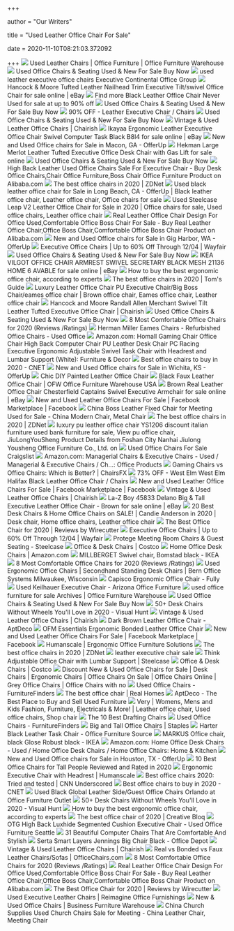 +++
        
author = "Our Writers"
        
title = "Used Leather Office Chair For Sale"
        
date = 2020-11-10T08:21:03.372092
        
+++
[ ![](https://ofwllc.com/wp-content/uploads/2016/06/used-leather-chairs-07.png)](https://ofwllc.com/wp-content/uploads/2016/06/used-leather-chairs-07.png) Used Leather Chairs | Office Furniture | Office Furniture Warehouse
[ ![](https://www.continentalofficegroup.net/wp-content/uploads/2020/02/used-leather-chairs-2-300x300.jpeg)](https://www.continentalofficegroup.net/wp-content/uploads/2020/02/used-leather-chairs-2-300x300.jpeg) Used Office Chairs & Seating Used & New For Sale Buy Now
[ ![](https://www.continentalofficegroup.net/wp-content/uploads/2020/02/used-leather-chairs.jpeg)](https://www.continentalofficegroup.net/wp-content/uploads/2020/02/used-leather-chairs.jpeg) used leather executive office chairs Executive Continental Office Group
[ ![](https://i.ebayimg.com/images/g/NEkAAOSw3rJc3Yf6/s-l640.jpg)](https://i.ebayimg.com/images/g/NEkAAOSw3rJc3Yf6/s-l640.jpg) Hancock & Moore Tufted Leather Nailhead Trim Executive Tilt/swivel Office  Chair for sale online | eBay
[ ![](https://pixl.varagesale.com/http://s3.amazonaws.com/hopshop-image-store-production/132990156/75b9f53faef1481eea5f615769fc72ad.jpg?_ver=large_uploader_thumbnail&w=640&h=640&fit=crop&s=c683bda7a0b526d0d7016bbc1f9770cb)](https://pixl.varagesale.com/http://s3.amazonaws.com/hopshop-image-store-production/132990156/75b9f53faef1481eea5f615769fc72ad.jpg?_ver=large_uploader_thumbnail&w=640&h=640&fit=crop&s=c683bda7a0b526d0d7016bbc1f9770cb) Find more Black Leather Office Chair Never Used for sale at up to 90% off
[ ![](https://www.continentalofficegroup.net/wp-content/uploads/2019/02/Resized_20180827_160750-300x300.jpeg)](https://www.continentalofficegroup.net/wp-content/uploads/2019/02/Resized_20180827_160750-300x300.jpeg) Used Office Chairs & Seating Used & New For Sale Buy Now
[ ![](https://images.kaiyo.com/10558/shop/chairs/home-office-chairs/used-leather-executive-chair.jpeg)](https://images.kaiyo.com/10558/shop/chairs/home-office-chairs/used-leather-executive-chair.jpeg) 90% OFF - Leather Executive Chair / Chairs
[ ![](https://www.continentalofficegroup.net/wp-content/uploads/2019/02/Resized_20180827_155216-300x300.jpeg)](https://www.continentalofficegroup.net/wp-content/uploads/2019/02/Resized_20180827_155216-300x300.jpeg) Used Office Chairs & Seating Used & New For Sale Buy Now
[ ![](https://chairish-prod.freetls.fastly.net/image/product/sized/fb41440d-9883-4d06-b098-c796139d052a/1920s-vintage-wood-and-leather-office-swivel-chair-7760?aspect=fit&width=320&height=320)](https://chairish-prod.freetls.fastly.net/image/product/sized/fb41440d-9883-4d06-b098-c796139d052a/1920s-vintage-wood-and-leather-office-swivel-chair-7760?aspect=fit&width=320&height=320) Vintage & Used Leather Office Chairs | Chairish
[ ![](https://i.ebayimg.com/images/g/LE0AAOSw4o1fGjCI/s-l640.jpg)](https://i.ebayimg.com/images/g/LE0AAOSw4o1fGjCI/s-l640.jpg) Ikayaa Ergonomic Leather Executive Office Chair Swivel Computer Task Black  B8l4 for sale online | eBay
[ ![](https://photos.offerup.com/1WxqNLiU1vl6JiquUQD9P3XlSjQ=/300x500/1a70/1a701cada573401e97c2e1cac0c3e01f.jpg)](https://photos.offerup.com/1WxqNLiU1vl6JiquUQD9P3XlSjQ=/300x500/1a70/1a701cada573401e97c2e1cac0c3e01f.jpg) New and Used Office chairs for Sale in Macon, GA - OfferUp
[ ![](https://i.ebayimg.com/images/g/chMAAOSwKY9efJU4/s-l640.jpg)](https://i.ebayimg.com/images/g/chMAAOSwKY9efJU4/s-l640.jpg) Hekman Large Merlot Leather Tufted Executive Office Desk Chair with Gas  Lift for sale online
[ ![](https://www.continentalofficegroup.net/wp-content/uploads/2020/02/used-national-leather-chairs-300x300.jpeg)](https://www.continentalofficegroup.net/wp-content/uploads/2020/02/used-national-leather-chairs-300x300.jpeg) Used Office Chairs & Seating Used & New For Sale Buy Now
[ ![](https://sc01.alicdn.com/kf/HTB1MmrSn_qWBKNjSZFxq6ApLpXaq/234369622/HTB1MmrSn_qWBKNjSZFxq6ApLpXaq.jpg)](https://sc01.alicdn.com/kf/HTB1MmrSn_qWBKNjSZFxq6ApLpXaq/234369622/HTB1MmrSn_qWBKNjSZFxq6ApLpXaq.jpg) High Back Leather Used Office Chairs Sale For Executive Chair - Buy Desk  Office Chairs,Chair Office Furniture,Boss Chair Office Furniture Product on  Alibaba.com
[ ![](https://zdnet4.cbsistatic.com/hub/i/r/2020/01/17/c0ad1bc6-1ebd-44b4-a35b-3f8aae0e3b21/resize/1200xauto/619579acbabc397154153b14544fd1f2/office-chair-4.jpg)](https://zdnet4.cbsistatic.com/hub/i/r/2020/01/17/c0ad1bc6-1ebd-44b4-a35b-3f8aae0e3b21/resize/1200xauto/619579acbabc397154153b14544fd1f2/office-chair-4.jpg) The best office chairs in 2020 | ZDNet
[ ![](https://i.pinimg.com/736x/5b/bc/ee/5bbceea7d492244800b6afd73b63d886.jpg)](https://i.pinimg.com/736x/5b/bc/ee/5bbceea7d492244800b6afd73b63d886.jpg) Used black leather office chair for Sale in Long Beach, CA - OfferUp |  Black leather office chair, Leather office chair, Office chairs for sale
[ ![](https://i.pinimg.com/originals/fc/29/a1/fc29a17f638f97394133c5d5d50a8af0.jpg)](https://i.pinimg.com/originals/fc/29/a1/fc29a17f638f97394133c5d5d50a8af0.jpg) Used Steelcase Leap V2 Leather Office Chair for Sale in 2020 | Office chairs  for sale, Used office chairs, Leather office chair
[ ![](https://sc02.alicdn.com/kf/HTB170kvXOnrK1Rjy1Xcq6yeDVXa8/200854472/HTB170kvXOnrK1Rjy1Xcq6yeDVXa8.jpg_.webp)](https://sc02.alicdn.com/kf/HTB170kvXOnrK1Rjy1Xcq6yeDVXa8/200854472/HTB170kvXOnrK1Rjy1Xcq6yeDVXa8.jpg_.webp) Real Leather Office Chair Design For Office Used,Comfortable Office Boss  Chair For Sale - Buy Real Leather Office Chair,Office Boss Chair,Comfortable  Office Boss Chair Product on Alibaba.com
[ ![](https://images.offerup.com/UBcEWJ-S6Tb0kiC1NG8mYvlP8GM=/300x400/c77a/c77adde9c12c4457a3e3cacbb76d5715.jpg)](https://images.offerup.com/UBcEWJ-S6Tb0kiC1NG8mYvlP8GM=/300x400/c77a/c77adde9c12c4457a3e3cacbb76d5715.jpg) New and Used Office chairs for Sale in Gig Harbor, WA - OfferUp
[ ![](https://secure.img1-fg.wfcdn.com/im/21450241/resize-h600-w600%5Ecompr-r85/1807/18076745/Executive+Office+Chairs.jpg)](https://secure.img1-fg.wfcdn.com/im/21450241/resize-h600-w600%5Ecompr-r85/1807/18076745/Executive+Office+Chairs.jpg) Executive Office Chairs | Up to 60% Off Through 12/04 | Wayfair
[ ![](https://www.continentalofficegroup.net/wp-content/uploads/2019/02/Resized_20180828_104637-300x300.jpeg)](https://www.continentalofficegroup.net/wp-content/uploads/2019/02/Resized_20180828_104637-300x300.jpeg) Used Office Chairs & Seating Used & New For Sale Buy Now
[ ![](https://i.ebayimg.com/images/g/WTgAAOSwm5xcSSHw/s-l640.jpg)](https://i.ebayimg.com/images/g/WTgAAOSwm5xcSSHw/s-l640.jpg) IKEA VILGOT OFFICE CHAIR ARMREST SWIVEL SECRETARY BLACK MESH 21136 HOME 6  AVABLE for sale online | eBay
[ ![](https://media2.s-nbcnews.com/i/newscms/2020_25/3390893/ergonomic-office-chairs-kr-2x1-tease-200618_38008296185ce90fd52b401caf79df24.jpg)](https://media2.s-nbcnews.com/i/newscms/2020_25/3390893/ergonomic-office-chairs-kr-2x1-tease-200618_38008296185ce90fd52b401caf79df24.jpg) How to buy the best ergonomic office chair, according to experts
[ ![](https://cdn.mos.cms.futurecdn.net/chg3AGHkpwVFcZeK26TKuA-1200-80.jpg)](https://cdn.mos.cms.futurecdn.net/chg3AGHkpwVFcZeK26TKuA-1200-80.jpg) The best office chairs in 2020 | Tom's Guide
[ ![](https://i.pinimg.com/originals/a3/d2/37/a3d237d0ec5c78438c7989a76f51917c.jpg)](https://i.pinimg.com/originals/a3/d2/37/a3d237d0ec5c78438c7989a76f51917c.jpg) Luxury Leather Office Chair PU Executive Chair/Big Boss Chair/eames office  chair | Brown office chair, Eames office chair, Leather office chair
[ ![](https://chairish-prod.freetls.fastly.net/image/product/sized/205e9712-2849-4b30-afb3-77a0008e1113/hancock-and-moore-randall-allen-merchant-swivel-tilt-leather-tufted-executive-office-chair-3844?aspect=fit&width=640&height=640)](https://chairish-prod.freetls.fastly.net/image/product/sized/205e9712-2849-4b30-afb3-77a0008e1113/hancock-and-moore-randall-allen-merchant-swivel-tilt-leather-tufted-executive-office-chair-3844?aspect=fit&width=640&height=640) Hancock and Moore Randall Allen Merchant Swivel Tilt Leather Tufted Executive  Office Chair | Chairish
[ ![](https://www.continentalofficegroup.net/wp-content/uploads/2020/02/used-leather-conference-chair-300x300.jpeg)](https://www.continentalofficegroup.net/wp-content/uploads/2020/02/used-leather-conference-chair-300x300.jpeg) Used Office Chairs & Seating Used & New For Sale Buy Now
[ ![](https://www.btod.com/blog/wp-content/uploads/2019/04/most-comfortable-office-chairs-2020-blog-header.jpg)](https://www.btod.com/blog/wp-content/uploads/2019/04/most-comfortable-office-chairs-2020-blog-header.jpg) 8 Most Comfortable Office Chairs for 2020 (Reviews /Ratings)
[ ![](https://www.cubicles.com/uploads/light-box/67/LargeImage/refurbished-herman-miller-eames-122518-crd2-1.jpg)](https://www.cubicles.com/uploads/light-box/67/LargeImage/refurbished-herman-miller-eames-122518-crd2-1.jpg) Herman Miller Eames Chairs - Refurbished Office Chairs - Used Office
[ ![](https://m.media-amazon.com/images/I/61HEqHMkRhL._AC_UL400_.jpg)](https://m.media-amazon.com/images/I/61HEqHMkRhL._AC_UL400_.jpg) Amazon.com: Homall Gaming Chair Office Chair High Back Computer Chair PU Leather  Desk Chair PC Racing Executive Ergonomic Adjustable Swivel Task Chair with  Headrest and Lumbar Support (White): Furniture & Decor
[ ![](https://cnet1.cbsistatic.com/img/VDrVBm6BI9fAEbMmNQ0Z_HJIJhA=/940x528/2020/08/03/df093be5-1498-4cc6-9f63-977e360d6028/amazonbasics.jpg)](https://cnet1.cbsistatic.com/img/VDrVBm6BI9fAEbMmNQ0Z_HJIJhA=/940x528/2020/08/03/df093be5-1498-4cc6-9f63-977e360d6028/amazonbasics.jpg) Best office chairs to buy in 2020 - CNET
[ ![](https://photos.offerup.com/L-B2yebrig-zLowyXEG_dyG7zLg=/300x532/f435/f4358fc0ed764eb3821bce060a5d4a11.jpg)](https://photos.offerup.com/L-B2yebrig-zLowyXEG_dyG7zLg=/300x532/f435/f4358fc0ed764eb3821bce060a5d4a11.jpg) New and Used Office chairs for Sale in Wichita, KS - OfferUp
[ ![](https://cdn.decoist.com/wp-content/uploads/2014/09/Original-leather-chair-used-for-the-DIY-Painted-Chair-Project.jpg)](https://cdn.decoist.com/wp-content/uploads/2014/09/Original-leather-chair-used-for-the-DIY-Painted-Chair-Project.jpg) Chic DIY Painted Leather Office Chair
[ ![](https://www.ofwgo.com/Content/files/ProductImages/SX-9082-1.jpg)](https://www.ofwgo.com/Content/files/ProductImages/SX-9082-1.jpg) Black Faux Leather Office Chair | OFW Office Furniture Warehouse USA
[ ![](https://i.ebayimg.com/images/g/yxAAAOSw8vtfgWEK/s-l640.jpg)](https://i.ebayimg.com/images/g/yxAAAOSw8vtfgWEK/s-l640.jpg) Brown Real Leather Office Chair Chesterfield Captains Swivel Executive  Armchair for sale online | eBay
[ ![](https://lookaside.fbsbx.com/lookaside/crawler/media/?media_id=232620677755472)](https://lookaside.fbsbx.com/lookaside/crawler/media/?media_id=232620677755472) New and Used Leather Office Chairs For Sale | Facebook Marketplace |  Facebook
[ ![](https://image.made-in-china.com/43f34j00RdltqTHMOocQ/Boss-Leather-Fixed-Chair-for-Meeting-Used-for-Sale.jpg)](https://image.made-in-china.com/43f34j00RdltqTHMOocQ/Boss-Leather-Fixed-Chair-for-Meeting-Used-for-Sale.jpg) China Boss Leather Fixed Chair for Meeting Used for Sale - China Modern  Chair, Metal Chair
[ ![](https://zdnet1.cbsistatic.com/hub/i/r/2020/01/17/8231e246-714d-44bf-8b5e-bebdd66c1d83/resize/1200xauto/75391abd8006a9010e69cc01a7ec043d/office-chair-6.jpg)](https://zdnet1.cbsistatic.com/hub/i/r/2020/01/17/8231e246-714d-44bf-8b5e-bebdd66c1d83/resize/1200xauto/75391abd8006a9010e69cc01a7ec043d/office-chair-6.jpg) The best office chairs in 2020 | ZDNet
[ ![](https://sc02.alicdn.com/kf/HTB16wPiMVXXXXbLXFXXq6xXFXXXQ/226929769/HTB16wPiMVXXXXbLXFXXq6xXFXXXQ.jpg_.webp)](https://sc02.alicdn.com/kf/HTB16wPiMVXXXXbLXFXXq6xXFXXXQ/226929769/HTB16wPiMVXXXXbLXFXXq6xXFXXXQ.jpg_.webp) luxury pu leather office chair YS1206 discount italian furniture used bank  furniture for sale, View pu office chair, JiuLongYouSheng Product Details  from Foshan City Nanhai Jiulong Yousheng Office Furniture Co., Ltd. on
[ ![](http://www.goodofficechairs.com/images/leather-used-office-chairs-for-sale-craigslist.jpg)](http://www.goodofficechairs.com/images/leather-used-office-chairs-for-sale-craigslist.jpg) Used Office Chairs For Sale Craigslist
[ ![](https://m.media-amazon.com/images/I/512XxfiSiZL._AC_UL320_.jpg)](https://m.media-amazon.com/images/I/512XxfiSiZL._AC_UL320_.jpg) Amazon.com: Managerial Chairs & Executive Chairs - Used / Managerial & Executive  Chairs / Ch...: Office Products
[ ![](https://chairsfx.com/wp-content/uploads/2020/07/gaming-vs-office-compare.jpg)](https://chairsfx.com/wp-content/uploads/2020/07/gaming-vs-office-compare.jpg) Gaming Chairs vs Office Chairs: Which is Better? | ChairsFX
[ ![](https://images.kaiyo.com/51967/west-elm/chairs/home-office-chairs/used-west-elm-halifax-black-leather-office-chair.jpeg)](https://images.kaiyo.com/51967/west-elm/chairs/home-office-chairs/used-west-elm-halifax-black-leather-office-chair.jpeg) 73% OFF - West Elm West Elm Halifax Black Leather Office Chair / Chairs
[ ![](https://lookaside.fbsbx.com/lookaside/crawler/media/?media_id=10157836187882404)](https://lookaside.fbsbx.com/lookaside/crawler/media/?media_id=10157836187882404) New and Used Leather Office Chairs For Sale | Facebook Marketplace |  Facebook
[ ![](https://chairish-prod.freetls.fastly.net/image/product/sized/9a705a22-f517-44a7-ba3c-1401097176ed/fk-6725-bird-chair-by-preben-fabricius-and-jorgen-kastholm-for-alfred-kill-8417)](https://chairish-prod.freetls.fastly.net/image/product/sized/9a705a22-f517-44a7-ba3c-1401097176ed/fk-6725-bird-chair-by-preben-fabricius-and-jorgen-kastholm-for-alfred-kill-8417) Vintage & Used Leather Office Chairs | Chairish
[ ![](https://i.ebayimg.com/images/g/-p4AAOSw6IVeUnB4/s-l640.jpg)](https://i.ebayimg.com/images/g/-p4AAOSw6IVeUnB4/s-l640.jpg) La-Z Boy 45833 Delano Big & Tall Executive Leather Office Chair - Brown for  sale online | eBay
[ ![](https://i.pinimg.com/564x/2b/51/f6/2b51f6dc63856f5e0a95dea171824830.jpg)](https://i.pinimg.com/564x/2b/51/f6/2b51f6dc63856f5e0a95dea171824830.jpg) 20 Best Desk Chairs & Home Office Chairs on SALE! | Candie Anderson in 2020  | Desk chair, Home office chairs, Leather office chair
[ ![](https://cdn.thewirecutter.com/wp-content/media/2020/09/officechairs-2048px-9607.jpg?auto=webp&crop=1.91:1&width=1200)](https://cdn.thewirecutter.com/wp-content/media/2020/09/officechairs-2048px-9607.jpg?auto=webp&crop=1.91:1&width=1200) The Best Office Chair for 2020 | Reviews by Wirecutter
[ ![](https://secure.img1-fg.wfcdn.com/im/84703172/compr-r85/1008/100803471/default.jpg)](https://secure.img1-fg.wfcdn.com/im/84703172/compr-r85/1008/100803471/default.jpg) Executive Office Chairs | Up to 60% Off Through 12/04 | Wayfair
[ ![](https://images.steelcase.com/image/upload/v1421695884/www.steelcase.com/12-0005561.jpg)](https://images.steelcase.com/image/upload/v1421695884/www.steelcase.com/12-0005561.jpg) Protege Meeting Room Chairs & Guest Seating - Steelcase
[ ![](https://images.costco-static.com/ImageDelivery/imageService?profileId=12026540&imageId=100680595-847__1&recipeName=350)](https://images.costco-static.com/ImageDelivery/imageService?profileId=12026540&imageId=100680595-847__1&recipeName=350) Office & Desk Chairs | Costco
[ ![](https://m.media-amazon.com/images/I/716tq9Y8WOL._AC_UL320_.jpg)](https://m.media-amazon.com/images/I/716tq9Y8WOL._AC_UL320_.jpg) Home Office Desk Chairs | Amazon.com
[ ![](https://www.ikea.com/us/en/images/products/millberget-swivel-chair-bomstad-black__0724719_PE734602_S5.JPG)](https://www.ikea.com/us/en/images/products/millberget-swivel-chair-bomstad-black__0724719_PE734602_S5.JPG) MILLBERGET Swivel chair, Bomstad black - IKEA
[ ![](https://www.btod.com/blog/wp-content/uploads/2019/04/most-comfortable-office-chairs-7-best-lounge-for-reading.jpg)](https://www.btod.com/blog/wp-content/uploads/2019/04/most-comfortable-office-chairs-7-best-lounge-for-reading.jpg) 8 Most Comfortable Office Chairs for 2020 (Reviews /Ratings)
[ ![](https://www.bernboys.com/Content/files/Images/ConferenceRoomChairs.jpg)](https://www.bernboys.com/Content/files/Images/ConferenceRoomChairs.jpg) Used Ergonomic Office Chairs | Secondhand Standing Desk Chairs | Bern Office  Systems Milwaukee, Wisconsin
[ ![](https://www.fully.com/media/catalog/product/cache/98207abf3b475baeffaf823b5f6edc92/f/u/fully-capisco-chair-era-slate-black-bg-01_1.jpg)](https://www.fully.com/media/catalog/product/cache/98207abf3b475baeffaf823b5f6edc92/f/u/fully-capisco-chair-era-slate-black-bg-01_1.jpg) Capisco Ergonomic Office Chair - Fully
[ ![](https://azoffice.com/wp-content/uploads/2020/09/img-6755.jpg)](https://azoffice.com/wp-content/uploads/2020/09/img-6755.jpg) Used Keilhauer Executive Chair - Arizona Office Furniture
[ ![](https://427cql3zm66r1p4rqw14tnpg-wpengine.netdna-ssl.com/wp-content/uploads/2016/06/used-leather-chairs-10-300x300.png)](https://427cql3zm66r1p4rqw14tnpg-wpengine.netdna-ssl.com/wp-content/uploads/2016/06/used-leather-chairs-10-300x300.png) used office furniture for sale Archives | Office Furniture Warehouse
[ ![](https://www.continentalofficegroup.net/wp-content/uploads/2019/09/used-steelcase-think-chairs-tan-leather-300x300.jpeg)](https://www.continentalofficegroup.net/wp-content/uploads/2019/09/used-steelcase-think-chairs-tan-leather-300x300.jpeg) Used Office Chairs & Seating Used & New For Sale Buy Now
[ ![](https://visualhunt.com/photos/title/desk-chairs-without-wheels.jpg)](https://visualhunt.com/photos/title/desk-chairs-without-wheels.jpg) 50+ Desk Chairs Without Wheels You'll Love in 2020 - Visual Hunt
[ ![](https://chairish-prod.freetls.fastly.net/image/product/sized/2e46fcfd-6463-4745-af10-7986dafa4e59/saarinen-executive-arm-chairs-in-creme-leather-swivel-base-24k-gold-edition-7582?aspect=max&width=270&height=270)](https://chairish-prod.freetls.fastly.net/image/product/sized/2e46fcfd-6463-4745-af10-7986dafa4e59/saarinen-executive-arm-chairs-in-creme-leather-swivel-base-24k-gold-edition-7582?aspect=max&width=270&height=270) Vintage & Used Leather Office Chairs | Chairish
[ ![](https://d6qwfb5pdou4u.cloudfront.net/product-images/540001-550000/542914/1478628441ed4c0d18ef4006e92d8ffb4623b3bdde/500-500-crop-0.jpg)](https://d6qwfb5pdou4u.cloudfront.net/product-images/540001-550000/542914/1478628441ed4c0d18ef4006e92d8ffb4623b3bdde/500-500-crop-0.jpg) Dark Brown Leather Office Chair - AptDeco
[ ![](https://cdn11.bigcommerce.com/s-i16nt17fuj/images/stencil/original/products/7173/23788/ESS-6047-BLK_101__87232.1584979252.jpg?c=2)](https://cdn11.bigcommerce.com/s-i16nt17fuj/images/stencil/original/products/7173/23788/ESS-6047-BLK_101__87232.1584979252.jpg?c=2) OFM Essentials Ergonomic Bonded Leather Office Chair
[ ![](https://lookaside.fbsbx.com/lookaside/crawler/media/?media_id=10217427044604629)](https://lookaside.fbsbx.com/lookaside/crawler/media/?media_id=10217427044604629) New and Used Leather Office Chairs For Sale | Facebook Marketplace |  Facebook
[ ![](https://www.humanscale.com/userFiles/images/homepage/featured/HS-homepage_slider_Summa_mobile_Final.jpg)](https://www.humanscale.com/userFiles/images/homepage/featured/HS-homepage_slider_Summa_mobile_Final.jpg) Humanscale | Ergonomic Office Furniture Solutions
[ ![](https://zdnet2.cbsistatic.com/hub/i/2020/01/17/7c472d88-63f5-4226-953d-4af384526514/office-chair-9.jpg)](https://zdnet2.cbsistatic.com/hub/i/2020/01/17/7c472d88-63f5-4226-953d-4af384526514/office-chair-9.jpg) The best office chairs in 2020 | ZDNet
[ ![](https://images.kaiyo.com/44992/knoll/chairs/accent-chairs/knoll-pollock-cognac-leather-executive-chairs_300.jpeg)](https://images.kaiyo.com/44992/knoll/chairs/accent-chairs/knoll-pollock-cognac-leather-executive-chairs_300.jpeg) leather executive chair sale
[ ![](https://images.steelcase.com/image/upload/v1419357801/www.steelcase.com/13-0003208.jpg)](https://images.steelcase.com/image/upload/v1419357801/www.steelcase.com/13-0003208.jpg) Think Adjustable Office Chair with Lumbar Support | Steelcase
[ ![](https://mobilecontent.costco.com/live/resource/img/static-us-tiles/gaming-chairs.jpg)](https://mobilecontent.costco.com/live/resource/img/static-us-tiles/gaming-chairs.jpg) Office & Desk Chairs | Costco
[ ![](https://www.ofwgo.com/Content/files/ProductImages/v_befc_Smarti.jpg?height=210)](https://www.ofwgo.com/Content/files/ProductImages/v_befc_Smarti.jpg?height=210) Discount New & Used Office Chairs for Sale | Desk Chairs | Ergonomic Chairs  | Office Chairs On Sale | Office Chairs Online | Grey Office Chairs | Office  Chairs with no
[ ![](https://www.furniturefinders.com/dboffice/files/small/54530.jpg)](https://www.furniturefinders.com/dboffice/files/small/54530.jpg) Used Office Chairs - FurnitureFinders
[ ![](https://cdn.mos.cms.futurecdn.net/Aqec8axT6pfvTzHY4cDAiZ.jpg)](https://cdn.mos.cms.futurecdn.net/Aqec8axT6pfvTzHY4cDAiZ.jpg) The best office chair | Real Homes
[ ![](https://d6qwfb5pdou4u.cloudfront.net/product-images/5910001-5920000/5913555/1561486937ce3270ca73ceb09731fa5402ae0dab9f/500-500-crop-0.jpg)](https://d6qwfb5pdou4u.cloudfront.net/product-images/5910001-5920000/5913555/1561486937ce3270ca73ceb09731fa5402ae0dab9f/500-500-crop-0.jpg) AptDeco - The Best Place to Buy and Sell Used Furniture
[ ![](https://i.pinimg.com/originals/1c/d4/d9/1cd4d92df53d723a343c4c8a1e517d16.jpg)](https://i.pinimg.com/originals/1c/d4/d9/1cd4d92df53d723a343c4c8a1e517d16.jpg) Very | Womens, Mens and Kids Fashion, Furniture, Electricals & More! | Leather  office chair, Used office chairs, Shop chair
[ ![](https://images-na.ssl-images-amazon.com/images/I/414gFqmRcNL.jpg)](https://images-na.ssl-images-amazon.com/images/I/414gFqmRcNL.jpg) The 10 Best Drafting Chairs
[ ![](https://www.furniturefinders.com/dboffice/files/small/50932.jpg)](https://www.furniturefinders.com/dboffice/files/small/50932.jpg) Used Office Chairs - FurnitureFinders
[ ![](https://www.staples-3p.com/s7/is/image/Staples/sp81130087_sc7?$std$)](https://www.staples-3p.com/s7/is/image/Staples/sp81130087_sc7?$std$) Big and Tall Office Chairs | Staples
[ ![](https://cdn10.bigcommerce.com/s-8m3z6w215z/products/4988/images/9000/IMG_20200618_095246__70848.1592500283.450.450.jpg?c=2)](https://cdn10.bigcommerce.com/s-8m3z6w215z/products/4988/images/9000/IMG_20200618_095246__70848.1592500283.450.450.jpg?c=2) Harter Black Leather Task Chair - Office Furniture Source
[ ![](https://www.ikea.com/us/en/images/products/markus-office-chair-glose-black__0657156_PE709640_S5.JPG)](https://www.ikea.com/us/en/images/products/markus-office-chair-glose-black__0657156_PE709640_S5.JPG) MARKUS Office chair, black Glose Robust black - IKEA
[ ![](https://m.media-amazon.com/images/I/81mObbJ00WL._AC_UL320_.jpg)](https://m.media-amazon.com/images/I/81mObbJ00WL._AC_UL320_.jpg) Amazon.com: Home Office Desk Chairs - Used / Home Office Desk Chairs / Home Office  Chairs: Home & Kitchen
[ ![](https://images.offerup.com/3S_8W-Dzy_bWl2AqICZ4oh32LdM=/300x532/5179/51793ec39aac46989c8a4e5cbc0dba6b.jpg)](https://images.offerup.com/3S_8W-Dzy_bWl2AqICZ4oh32LdM=/300x532/5179/51793ec39aac46989c8a4e5cbc0dba6b.jpg) New and Used Office chairs for Sale in Houston, TX - OfferUp
[ ![](https://www.theworkbuzz.com/wp-content/uploads/2020/02/reficcer-high-back-leather-office-chairs.jpg)](https://www.theworkbuzz.com/wp-content/uploads/2020/02/reficcer-high-back-leather-office-chairs.jpg) 10 Best Office Chairs for Tall People Reviewed and Rated in 2020
[ ![](https://www.humanscale.com/userFiles/images/seating/freedomheadrest/17_humanscale_freedom_headrest_chair_6.jpg)](https://www.humanscale.com/userFiles/images/seating/freedomheadrest/17_humanscale_freedom_headrest_chair_6.jpg) Ergonomic Executive Chair with Headrest | Humanscale
[ ![](https://cdn.cnn.com/cnnnext/dam/assets/200715110054-underscored-best-office-chair-everything-else-1-live-video.jpg)](https://cdn.cnn.com/cnnnext/dam/assets/200715110054-underscored-best-office-chair-everything-else-1-live-video.jpg) Best office chairs 2020: Tried and tested | CNN Underscored
[ ![](https://cnet3.cbsistatic.com/img/UXNRsydEsno5dIopiDilCZRrxzQ=/1200x630/2020/08/03/e3102fda-4531-4c29-8cd2-c03a53eed9a2/office-chairs.jpg)](https://cnet3.cbsistatic.com/img/UXNRsydEsno5dIopiDilCZRrxzQ=/1200x630/2020/08/03/e3102fda-4531-4c29-8cd2-c03a53eed9a2/office-chairs.jpg) Best office chairs to buy in 2020 - CNET
[ ![](https://www.ofo-orlando.com/wp-content/uploads/sites/4/2019/04/Global_Side_Black_Chair01.jpg)](https://www.ofo-orlando.com/wp-content/uploads/sites/4/2019/04/Global_Side_Black_Chair01.jpg) Used Black Global Leather Side/Guest Office Chairs Orlando at Office  Furniture Outlet
[ ![](https://visualhunt.com/photos/10/wooden-desk-chairs-without-wheels-best-computer-chairs.jpg?s=pi)](https://visualhunt.com/photos/10/wooden-desk-chairs-without-wheels-best-computer-chairs.jpg?s=pi) 50+ Desk Chairs Without Wheels You'll Love in 2020 - Visual Hunt
[ ![](https://media3.s-nbcnews.com/j/newscms/2020_25/3390769/screen_shot_2020-06-17_at_3-44-48_pm_d4db9fbef0a4a0344c4174c0b71a1e00.fit-720w.png)](https://media3.s-nbcnews.com/j/newscms/2020_25/3390769/screen_shot_2020-06-17_at_3-44-48_pm_d4db9fbef0a4a0344c4174c0b71a1e00.fit-720w.png) How to buy the best ergonomic office chair, according to experts
[ ![](https://cdn.mos.cms.futurecdn.net/NkRwHsoDezP3MuJnwDvjhh.jpg)](https://cdn.mos.cms.futurecdn.net/NkRwHsoDezP3MuJnwDvjhh.jpg) The best office chair of 2020 | Creative Bloq
[ ![](https://www.usedofficefurnitureseattle.com/wp-content/uploads/2018/05/OTG11648B-Front.jpg)](https://www.usedofficefurnitureseattle.com/wp-content/uploads/2018/05/OTG11648B-Front.jpg) OTG High Back Luxhide Segmented Cushion Executive Chair - Used Office  Furniture Seattle
[ ![](http://cdn.home-designing.com/wp-content/uploads/2018/08/Brown-Leather-Computer-Chair-Executive-Real-Leather-Office-Chair-Swivel-600x703.jpg)](http://cdn.home-designing.com/wp-content/uploads/2018/08/Brown-Leather-Computer-Chair-Executive-Real-Leather-Office-Chair-Swivel-600x703.jpg) 31 Beautiful Computer Chairs That Are Comfortable And Stylish
[ ![](https://media.officedepot.com/image/upload/b_rgb:FFFFFF,c_pad,dpr_1.0,f_auto,h_666,q_auto,w_500/c_pad,h_666,w_500/v1/products/304574/304574_o02_serta_smart_layers_jennings_bonded_leather_high_back_big_and_tall_chair_102219?pgw=1)](https://media.officedepot.com/image/upload/b_rgb:FFFFFF,c_pad,dpr_1.0,f_auto,h_666,q_auto,w_500/c_pad,h_666,w_500/v1/products/304574/304574_o02_serta_smart_layers_jennings_bonded_leather_high_back_big_and_tall_chair_102219?pgw=1) Serta Smart Layers Jennings Big Chair Black - Office Depot
[ ![](https://chairish-prod.freetls.fastly.net/image/product/sized/21a0cf0c-08ef-45b3-853f-cc48c4a8c592/vintage-charles-hollis-jones-style-lucite-and-pink-leather-desk-chair-1747?aspect=fit&width=320&height=320)](https://chairish-prod.freetls.fastly.net/image/product/sized/21a0cf0c-08ef-45b3-853f-cc48c4a8c592/vintage-charles-hollis-jones-style-lucite-and-pink-leather-desk-chair-1747?aspect=fit&width=320&height=320) Vintage & Used Leather Office Chairs | Chairish
[ ![](https://s7d9.scene7.com/is/image/OfficeChairscom/tru-50700_s7?wid=600&id=JuLr60&fmt=jpg&fit=constrain,1&wid=394&hei=394)](https://s7d9.scene7.com/is/image/OfficeChairscom/tru-50700_s7?wid=600&id=JuLr60&fmt=jpg&fit=constrain,1&wid=394&hei=394) Real vs Bonded vs Faux Leather Chairs/Sofas | OfficeChairs.com
[ ![](https://www.btod.com/blog/wp-content/uploads/2019/04/most-comfortable-office-chairs-1-most-comfortable.jpg)](https://www.btod.com/blog/wp-content/uploads/2019/04/most-comfortable-office-chairs-1-most-comfortable.jpg) 8 Most Comfortable Office Chairs for 2020 (Reviews /Ratings)
[ ![](https://sc01.alicdn.com/kf/HTB1C2ojXI_vK1Rjy0Fo760IxVXal/200854472/HTB1C2ojXI_vK1Rjy0Fo760IxVXal.png_.webp)](https://sc01.alicdn.com/kf/HTB1C2ojXI_vK1Rjy0Fo760IxVXal/200854472/HTB1C2ojXI_vK1Rjy0Fo760IxVXal.png_.webp) Real Leather Office Chair Design For Office Used,Comfortable Office Boss  Chair For Sale - Buy Real Leather Office Chair,Office Boss Chair,Comfortable  Office Boss Chair Product on Alibaba.com
[ ![](https://d1b5h9psu9yexj.cloudfront.net/5706/Steelcase-Gesture_20190620-161843_full.jpg)](https://d1b5h9psu9yexj.cloudfront.net/5706/Steelcase-Gesture_20190620-161843_full.jpg) The Best Office Chair for 2020 | Reviews by Wirecutter
[ ![](http://www.rofinc.net/wp-content/uploads/used-executive-chairs.jpg)](http://www.rofinc.net/wp-content/uploads/used-executive-chairs.jpg) Used Executive Leather Chairs | Reimagine Office Furnishings
[ ![](https://i.ytimg.com/vi/TS7bRzBU350/maxresdefault.jpg)](https://i.ytimg.com/vi/TS7bRzBU350/maxresdefault.jpg) New & Used Office Chairs | Business Furniture Warehouse
[ ![](https://image.made-in-china.com/202f0j00jtKYPRMzaUkZ/Church-Supplies-Used-Church-Chairs-Sale-for-Meeting.jpg)](https://image.made-in-china.com/202f0j00jtKYPRMzaUkZ/Church-Supplies-Used-Church-Chairs-Sale-for-Meeting.jpg) China Church Supplies Used Church Chairs Sale for Meeting - China Leather  Chair, Meeting Chair
